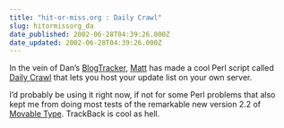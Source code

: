 ```yaml
---
title: "hit-or-miss.org : Daily Crawl"
slug: hitormissorg_da
date_published: 2002-06-28T04:39:26.000Z
date_updated: 2002-06-28T04:39:26.000Z
---
```


In the vein of Dan’s [BlogTracker](http://www.dansanderson.com/blogtracker/), [Matt](http://hit-or-miss.org/) has made a cool Perl script called [Daily Crawl](http://hit-or-miss.org/projects/dailycrawl/) that lets you host your update list on your own server.

I’d probably be using it right now, if not for some Perl problems that also kept me from doing most tests of the remarkable new version 2.2 of [Movable Type](http://www.movabletype.org/). TrackBack is cool as hell.
